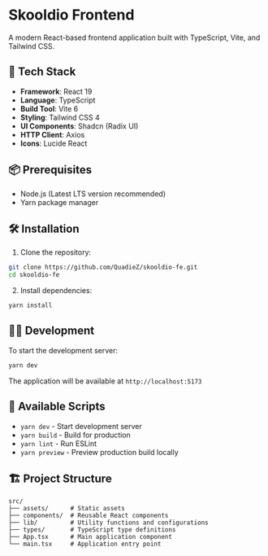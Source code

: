 # Skooldio Frontend

A modern React-based frontend application built with TypeScript, Vite, and Tailwind CSS.

## 🚀 Tech Stack

- **Framework**: React 19
- **Language**: TypeScript
- **Build Tool**: Vite 6
- **Styling**: Tailwind CSS 4
- **UI Components**: Shadcn (Radix UI)
- **HTTP Client**: Axios
- **Icons**: Lucide React

## 📦 Prerequisites

- Node.js (Latest LTS version recommended)
- Yarn package manager

## 🛠️ Installation

1. Clone the repository:

```bash
git clone https://github.com/QuadieZ/skooldio-fe.git
cd skooldio-fe
```

2. Install dependencies:

```bash
yarn install
```

## 🏃‍♂️ Development

To start the development server:

```bash
yarn dev
```

The application will be available at `http://localhost:5173`

## 📝 Available Scripts

- `yarn dev` - Start development server
- `yarn build` - Build for production
- `yarn lint` - Run ESLint
- `yarn preview` - Preview production build locally

## 🏗️ Project Structure

```
src/
├── assets/      # Static assets
├── components/  # Reusable React components
├── lib/         # Utility functions and configurations
├── types/       # TypeScript type definitions
├── App.tsx      # Main application component
└── main.tsx     # Application entry point
```
